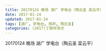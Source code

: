 ```yaml
---
title: 20170124 晚场 湖广 学电台（陶云圣 栾云平）
date: 2017-01-24
updated: 2017-01-24
tags: [湖广, 学电台, 相声, 陶云圣] 
categories: (2017)丁酉年场次 
---
```

20170124 晚场 湖广 学电台（陶云圣 栾云平）